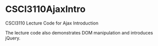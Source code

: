 # CSCI3110AjaxIntro
CSCI3110 Lecture Code for Ajax Introduction

The lecture code also demonstrates DOM manipulation and introduces jQuery.
